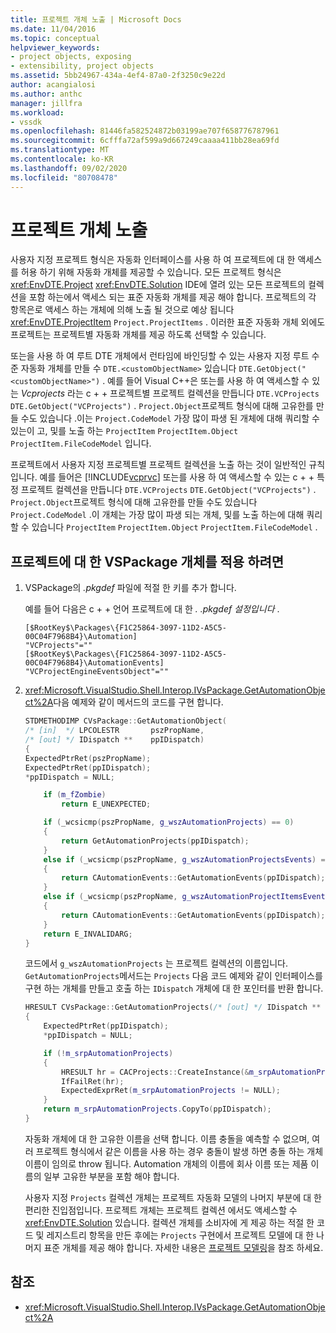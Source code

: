 ```yaml
---
title: 프로젝트 개체 노출 | Microsoft Docs
ms.date: 11/04/2016
ms.topic: conceptual
helpviewer_keywords:
- project objects, exposing
- extensibility, project objects
ms.assetid: 5bb24967-434a-4ef4-87a0-2f3250c9e22d
author: acangialosi
ms.author: anthc
manager: jillfra
ms.workload:
- vssdk
ms.openlocfilehash: 81446fa582524872b03199ae707f658776787961
ms.sourcegitcommit: 6cfffa72af599a9d667249caaaa411bb28ea69fd
ms.translationtype: MT
ms.contentlocale: ko-KR
ms.lasthandoff: 09/02/2020
ms.locfileid: "80708478"
---
```

# <a name="expose-project-objects"></a>프로젝트 개체 노출

사용자 지정 프로젝트 형식은 자동화 인터페이스를 사용 하 여 프로젝트에 대 한 액세스를 허용 하기 위해 자동화 개체를 제공할 수 있습니다. 모든 프로젝트 형식은 <xref:EnvDTE.Project> <xref:EnvDTE.Solution> IDE에 열려 있는 모든 프로젝트의 컬렉션을 포함 하는에서 액세스 되는 표준 자동화 개체를 제공 해야 합니다. 프로젝트의 각 항목은로 액세스 하는 개체에 의해 노출 될 것으로 예상 됩니다 <xref:EnvDTE.ProjectItem> `Project.ProjectItems` . 이러한 표준 자동화 개체 외에도 프로젝트는 프로젝트별 자동화 개체를 제공 하도록 선택할 수 있습니다.

또는을 사용 하 여 루트 DTE 개체에서 런타임에 바인딩할 수 있는 사용자 지정 루트 수준 자동화 개체를 만들 수 `DTE.<customObjectName>` 있습니다 `DTE.GetObject("<customObjectName>")` . 예를 들어 Visual C++은 또는를 사용 하 여 액세스할 수 있는 *Vcprojects* 라는 c + + 프로젝트별 프로젝트 컬렉션을 만듭니다 `DTE.VCProjects` `DTE.GetObject("VCProjects")` . `Project.Object`프로젝트 형식에 대해 고유한를 만들 수도 있습니다 .이는 `Project.CodeModel` 가장 많이 파생 된 개체에 대해 쿼리할 수 있는이 고, 및를 노출 하는 `ProjectItem` `ProjectItem.Object` `ProjectItem.FileCodeModel` 입니다.

프로젝트에서 사용자 지정 프로젝트별 프로젝트 컬렉션을 노출 하는 것이 일반적인 규칙입니다. 예를 들어은 [!INCLUDE[vcprvc](../../code-quality/includes/vcprvc_md.md)] 또는를 사용 하 여 액세스할 수 있는 c + + 특정 프로젝트 컬렉션을 만듭니다 `DTE.VCProjects` `DTE.GetObject("VCProjects")` . `Project.Object`프로젝트 형식에 대해 고유한를 만들 수도 있습니다 `Project.CodeModel` .이 개체는 가장 많이 파생 되는 개체, 및를 노출 하는에 대해 쿼리할 수 있습니다 `ProjectItem` `ProjectItem.Object` `ProjectItem.FileCodeModel` .

## <a name="to-contribute-a-vspackage-specific-object-for-a-project"></a>프로젝트에 대 한 VSPackage 개체를 적용 하려면

1. VSPackage의 *.pkgdef* 파일에 적절 한 키를 추가 합니다.

     예를 들어 다음은 c + + 언어 프로젝트에 대 한 *. .pkgdef 설정입니다* .

    ```
    [$RootKey$\Packages\{F1C25864-3097-11D2-A5C5-00C04F7968B4}\Automation]
    "VCProjects"=""
    [$RootKey$\Packages\{F1C25864-3097-11D2-A5C5-00C04F7968B4}\AutomationEvents]
    "VCProjectEngineEventsObject"=""
    ```

2. <xref:Microsoft.VisualStudio.Shell.Interop.IVsPackage.GetAutomationObject%2A>다음 예제와 같이 메서드의 코드를 구현 합니다.

    ```cpp
    STDMETHODIMP CVsPackage::GetAutomationObject(
    /* [in]  */ LPCOLESTR       pszPropName,
    /* [out] */ IDispatch **    ppIDispatch)
    {
    ExpectedPtrRet(pszPropName);
    ExpectedPtrRet(ppIDispatch);
    *ppIDispatch = NULL;

        if (m_fZombie)
            return E_UNEXPECTED;

        if (_wcsicmp(pszPropName, g_wszAutomationProjects) == 0)
        {
            return GetAutomationProjects(ppIDispatch);
        }
        else if (_wcsicmp(pszPropName, g_wszAutomationProjectsEvents) == 0)
        {
            return CAutomationEvents::GetAutomationEvents(ppIDispatch);
        }
        else if (_wcsicmp(pszPropName, g_wszAutomationProjectItemsEvents) == 0)
        {
            return CAutomationEvents::GetAutomationEvents(ppIDispatch);
        }
        return E_INVALIDARG;
    }
    ```

     코드에서 `g_wszAutomationProjects` 는 프로젝트 컬렉션의 이름입니다. `GetAutomationProjects`메서드는 `Projects` 다음 코드 예제와 같이 인터페이스를 구현 하는 개체를 만들고 호출 하는 `IDispatch` 개체에 대 한 포인터를 반환 합니다.

    ```cpp
    HRESULT CVsPackage::GetAutomationProjects(/* [out] */ IDispatch ** ppIDispatch)
    {
        ExpectedPtrRet(ppIDispatch);
        *ppIDispatch = NULL;

        if (!m_srpAutomationProjects)
        {
            HRESULT hr = CACProjects::CreateInstance(&m_srpAutomationProjects);
            IfFailRet(hr);
            ExpectedExprRet(m_srpAutomationProjects != NULL);
        }
        return m_srpAutomationProjects.CopyTo(ppIDispatch);
    }
    ```

     자동화 개체에 대 한 고유한 이름을 선택 합니다. 이름 충돌을 예측할 수 없으며, 여러 프로젝트 형식에서 같은 이름을 사용 하는 경우 충돌이 발생 하면 충돌 하는 개체 이름이 임의로 throw 됩니다. Automation 개체의 이름에 회사 이름 또는 제품 이름의 일부 고유한 부분을 포함 해야 합니다.

     사용자 지정 `Projects` 컬렉션 개체는 프로젝트 자동화 모델의 나머지 부분에 대 한 편리한 진입점입니다. 프로젝트 개체는 프로젝트 컬렉션 에서도 액세스할 수 <xref:EnvDTE.Solution> 있습니다. 컬렉션 개체를 소비자에 게 제공 하는 적절 한 코드 및 레지스트리 항목을 만든 후에는 `Projects` 구현에서 프로젝트 모델에 대 한 나머지 표준 개체를 제공 해야 합니다. 자세한 내용은 [프로젝트 모델링](../../extensibility/internals/project-modeling.md)을 참조 하세요.

## <a name="see-also"></a>참조

- <xref:Microsoft.VisualStudio.Shell.Interop.IVsPackage.GetAutomationObject%2A>

